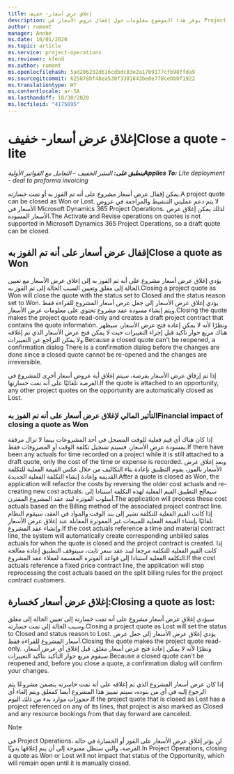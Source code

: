 ```yaml
---
title: إغلاق عرض أسعار- خفيف
description: يوفر هذا الموضوع معلومات حول إقفال عروض الأسعار في Project Operations.
author: rumant
manager: Annbe
ms.date: 10/01/2020
ms.topic: article
ms.service: project-operations
ms.reviewer: kfend
ms.author: rumant
ms.openlocfilehash: 5ad206232d616cdbdc83e2a17b9177cfb98ffda9
ms.sourcegitcommit: 625878bf48ea530f3381843be0e778cebbbf1922
ms.translationtype: HT
ms.contentlocale: ar-SA
ms.lasthandoff: 10/30/2020
ms.locfileid: "4175695"
---
```

# <a name="close-a-quote---lite"></a><span data-ttu-id="ab609-103">إغلاق عرض أسعار- خفيف</span><span class="sxs-lookup"><span data-stu-id="ab609-103">Close a quote - lite</span></span>

<span data-ttu-id="ab609-104">_**ينطبق على:** النشر الخفيف – التعامل مع الفواتير الأولية_</span><span class="sxs-lookup"><span data-stu-id="ab609-104">_**Applies To:** Lite deployment - deal to proforma invoicing_</span></span>

<span data-ttu-id="ab609-105">يمكن إقفال عرض أسعار مشروع على أنه تم الفوز به أو تمت خسارته.</span><span class="sxs-lookup"><span data-stu-id="ab609-105">A project quote can be closed as Won or Lost.</span></span> <span data-ttu-id="ab609-106">لا يتم دعم عمليتي التنشيط والمراجعة في عروض الأسعار في Microsoft Dynamics 365 Project Operations، لذلك يمكن إغلاق عرض الأسعار المسودة.</span><span class="sxs-lookup"><span data-stu-id="ab609-106">The Activate and Revise operations on quotes is not supported in Microsoft Dynamics 365 Project Operations, so a draft quote can be closed.</span></span>

## <a name="close-a-quote-as-won"></a><span data-ttu-id="ab609-107">إقفال عرض أسعار على أنه تم الفوز به</span><span class="sxs-lookup"><span data-stu-id="ab609-107">Close a quote as Won</span></span>

<span data-ttu-id="ab609-108">يؤدي إغلاق عرض أسعار مشروع على أنه تم الفوز به إلى إغلاق عرض الأسعار مع تعيين الحالة إلى مغلق وتعيين السبب الحالة إلى تم الفوز به.</span><span class="sxs-lookup"><span data-stu-id="ab609-108">Closing a project quote as Won will close the quote with the status set to Closed and the status reason set to Won.</span></span> <span data-ttu-id="ab609-109">يؤدي إغلاق عرض الأسعار إلى جعل عرض أسعار المشروع للقراءة فقط ويتم إنشاء مسودة عقد مشروع تحتوي على معلومات عرض الأسعار.</span><span class="sxs-lookup"><span data-stu-id="ab609-109">Closing the quote makes the project quote read-only and creates a draft project contract that contains the quote information.</span></span> <span data-ttu-id="ab609-110">ونظرًا لأنه لا يمكن إعادة فتح عرض الأسعار، سيظهر هناك مربع حوار تأكيد قبل إجراء التغييرات حيث لا يمكن فتح عرض الأسعار الذي تم إغلاقه ولا يمكن التراجع عن التغييرات.</span><span class="sxs-lookup"><span data-stu-id="ab609-110">Because a closed quote can't be reopened, a confirmation dialog There is a confirmation dialog before the changes are done since a closed quote cannot be re-opened and the changes are irreversible.</span></span>

<span data-ttu-id="ab609-111">إذا تم إرفاق عرض الأسعار بفرصة، سيتم إغلاق أية عروض أسعار أخرى للمشروع في الفرصة تلقائيًا على أنه تمت خسارتها.</span><span class="sxs-lookup"><span data-stu-id="ab609-111">If the quote is attached to an opportunity, any other project quotes on the opportunity are automatically closed as Lost.</span></span>

### <a name="financial-impact-of-closing-a-quote-as-won"></a><span data-ttu-id="ab609-112">التأثير المالي لإغلاق عرض أسعار على أنه تم الفوز به</span><span class="sxs-lookup"><span data-stu-id="ab609-112">Financial impact of closing a quote as Won</span></span>

<span data-ttu-id="ab609-113">إذا كان هناك أي قيم فعلية للوقت المسجل في أحد المشروعات بينما لا تزال مرفقة بمسودة عرض الأسعار، فسيتم تسجيل تكلفة الوقت أو المصروفات فقط.</span><span class="sxs-lookup"><span data-stu-id="ab609-113">If there have been any actuals for time recorded on a project while it is still attached to a draft quote, only the cost of the time or expense is recorded.</span></span> <span data-ttu-id="ab609-114">وبعد إغلاق عرض الأسعار بالفوز، يقوم التطبيق بإعادة بناء التكاليف من خلال عكس القيمة الفعلية للتكلفة القديمة وإعادة إنشاء التكلفة الفعلية الجديدة.</span><span class="sxs-lookup"><span data-stu-id="ab609-114">After a quote is closed as Won, the application will refactor the costs by reversing the older cost actuals and re-creating new cost actuals.</span></span> <span data-ttu-id="ab609-115">سيعالج التطبيق القيم الفعلية لهذه التكلفة استنادا إلى أسلوب الفوترة لبند عقد المشروع المقترن.</span><span class="sxs-lookup"><span data-stu-id="ab609-115">The application will process these cost actuals based on the Billing method of the associated project contract line.</span></span> <span data-ttu-id="ab609-116">إذا كانت القيم الفعلية للتكلفة تشير إلى بند الوقت والمواد في العقد، سيقوم النظام تلقائيًا بإنشاء القيمة الفعلية للمبيعات غير المفوترة المقابلة عند إغلاق عرض الأسعار وإنشاء عقد المشروع.</span><span class="sxs-lookup"><span data-stu-id="ab609-116">If the cost actuals reference a time and material contract line, the system will automatically create corresponding unbilled sales actuals for when the quote is closed and the project contract is created.</span></span> <span data-ttu-id="ab609-117">إذا كانت القيم الفعلية للتكلفة مرجعا لبند عقد سعر ثابت، سيتوقف التطبيق إعادة معالجة التكلفة الفعلية استنادا إلى قواعد الفوترة المقسمة لعملاء عقد المشروع.</span><span class="sxs-lookup"><span data-stu-id="ab609-117">If the cost actuals reference a fixed price contract line, the application will stop reprocessing the cost actuals based on the split billing rules for the project contract customers.</span></span>

## <a name="closing-a-quote-as-lost"></a><span data-ttu-id="ab609-118">إغلاق عرض أسعار كخسارة:</span><span class="sxs-lookup"><span data-stu-id="ab609-118">Closing a quote as lost:</span></span>

<span data-ttu-id="ab609-119">سيؤدي إغلاق عرض أسعار مشروع على أنه تمت خسارته إلى تعيين الحالة إلى مغلق وسبب الحالة إلى تمت خسارته.</span><span class="sxs-lookup"><span data-stu-id="ab609-119">Closing a project quote as Lost will set the status to Closed and status reason to Lost.</span></span> <span data-ttu-id="ab609-120">يؤدي إغلاق عرض الأسعار إلى جعل عرض أسعار المشروع للقراءة فقط.</span><span class="sxs-lookup"><span data-stu-id="ab609-120">Closing the quote makes the project quote read-only.</span></span> <span data-ttu-id="ab609-121">ونظرًا لأنه لا يمكن إعادة فتح عرض أسعار مغلق، قبل إغلاق أي عرض أسعار، سيقوم مربع حوار التأكيد بتأكيد التغييرات.</span><span class="sxs-lookup"><span data-stu-id="ab609-121">Because a closed quote can't be reopened and, before you close a quote, a confirmation dialog will confirm your changes.</span></span>

<span data-ttu-id="ab609-122">إذا كان عرض أسعار المشروع الذي تم إغلاقه على أنه تمت خاسرته يتضمن مشروعًا يتم الرجوع إليه في أي من بنوده، سيتم تمييز هذا المشروع أيضا كمغلق ويتم إلغاء أي حجوزات موارد بدء من ذلك اليوم.</span><span class="sxs-lookup"><span data-stu-id="ab609-122">If the project quote that is closed as Lost has a project referenced on any of its lines, that project is also marked as Closed and any resource bookings from that day forward are canceled.</span></span>

> [!NOTE]
> <span data-ttu-id="ab609-123">في Project Operations، لن يؤثر إغلاق عرض الأسعار على الفوز أو الخسارة في حالة الفرصة، والتي ستظل مفتوحة إلى أن يتم إغلاقها يدويًا.</span><span class="sxs-lookup"><span data-stu-id="ab609-123">In Project Operations, closing a quote as Won or Lost will not impact that status of the Opportunity, which will remain open until it is manually closed.</span></span>
